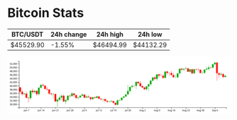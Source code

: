# Bitcoin Stats

BTC/USDT|24h change|24h high|24h low|
|---|---|---|---|
|$45529.90|-1.55%|$46494.99|$44132.29|

<img src="./chart.svg">
